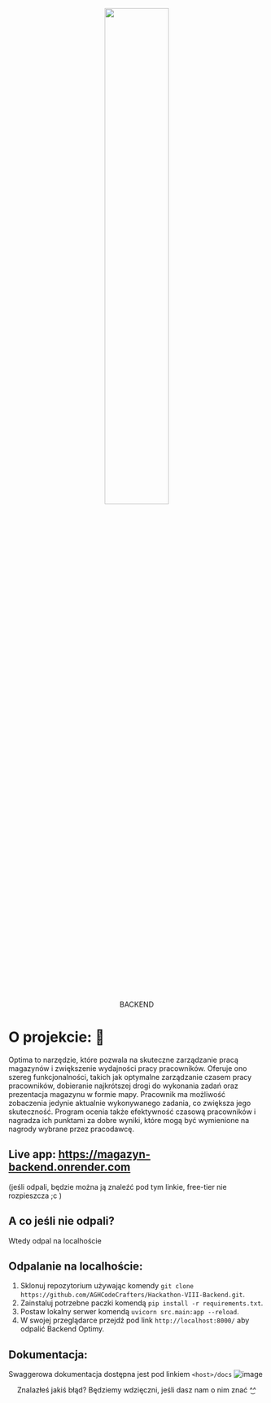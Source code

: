 <p align="center"> 
  <img width="50%" src="https://user-images.githubusercontent.com/65948245/232273586-54aea4ab-35cc-4794-bef6-08f4190218c6.png">
  <br>BACKEND
</p>


# O projekcie: 📜
Optima to narzędzie, które pozwala na skuteczne zarządzanie pracą magazynów i zwiększenie wydajności pracy pracowników. Oferuje ono szereg funkcjonalności, takich jak optymalne zarządzanie czasem pracy pracowników, dobieranie najkrótszej drogi do wykonania zadań oraz prezentacja magazynu w formie mapy. Pracownik ma możliwość zobaczenia jedynie aktualnie wykonywanego zadania, co zwiększa jego skuteczność. Program ocenia także efektywność czasową pracowników i nagradza ich punktami za dobre wyniki, które mogą być wymienione na nagrody wybrane przez pracodawcę.

## Live app: https://magazyn-backend.onrender.com
(jeśli odpali, będzie można ją znaleźć pod tym linkie, free-tier nie rozpieszcza ;c )
<br>

## A co jeśli nie odpali?
Wtedy odpal na localhoście

## Odpalanie na localhoście:
1. Sklonuj repozytorium używając komendy `git clone https://github.com/AGHCodeCrafters/Hackathon-VIII-Backend.git`.
2. Zainstaluj potrzebne paczki komendą `pip install -r requirements.txt`.
3. Postaw lokalny serwer komendą `uvicorn src.main:app --reload`.
4. W swojej przeglądarce przejdź pod link `http://localhost:8000/` aby odpalić Backend Optimy. 

## Dokumentacja:
Swaggerowa dokumentacja dostępna jest pod linkiem ```<host>/docs```
![image](https://user-images.githubusercontent.com/65948245/232275228-fd93629f-6347-42bf-9d0c-f898a2dc052e.png)

<div align="center"> 
Znalazłeś jakiś błąd? Będziemy wdzięczni, jeśli dasz nam o nim znać ^͜^
</p>
